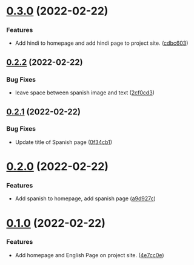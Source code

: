 # [0.3.0](https://github.com/KendallDoesCoding/languages-around-the-world/compare/v0.2.2...v0.3.0) (2022-02-22)


### Features

* Add hindi to homepage and add hindi page to project site. ([cdbc603](https://github.com/KendallDoesCoding/languages-around-the-world/commit/cdbc6030ece6619d49dbd600e7ff27abcbad313b))



## [0.2.2](https://github.com/KendallDoesCoding/languages-around-the-world/compare/v0.2.1...v0.2.2) (2022-02-22)


### Bug Fixes

* leave space between spanish image and text ([2cf0cd3](https://github.com/KendallDoesCoding/languages-around-the-world/commit/2cf0cd3baf9782a083ad2ab2480638ef39b5ce40))



## [0.2.1](https://github.com/KendallDoesCoding/languages-around-the-world/compare/v0.2.0...v0.2.1) (2022-02-22)


### Bug Fixes

* Update title of Spanish page ([0f34cb1](https://github.com/KendallDoesCoding/languages-around-the-world/commit/0f34cb1604f87c8abea7130017e8b9f783024b1f))



# [0.2.0](https://github.com/KendallDoesCoding/languages-around-the-world/compare/v0.1.0...v0.2.0) (2022-02-22)


### Features

* Add spanish to homepage, add spanish page ([a9d927c](https://github.com/KendallDoesCoding/languages-around-the-world/commit/a9d927c774820b1dd714bfd37fbb13ef8a017bca))



# [0.1.0](https://github.com/KendallDoesCoding/languages-around-the-world/compare/4e7cc0e0b03b75129b5dc1847e20c7d273e35e8a...v0.1.0) (2022-02-22)


### Features

* Add homepage and English Page on project site. ([4e7cc0e](https://github.com/KendallDoesCoding/languages-around-the-world/commit/4e7cc0e0b03b75129b5dc1847e20c7d273e35e8a))



